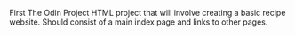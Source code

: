 First The Odin Project HTML project that will involve creating a basic recipe website.
Should consist of a main index page and links to other pages.
